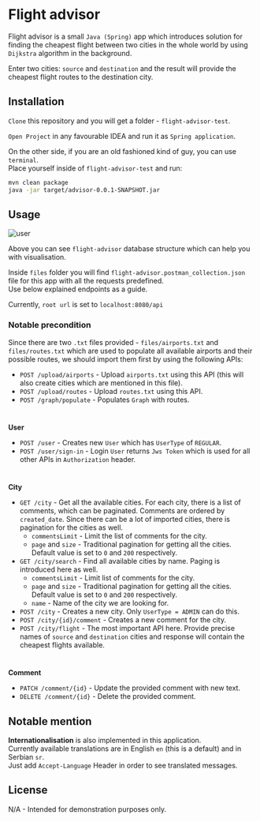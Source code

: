 # Flight advisor

Flight advisor is a small `Java (Spring)` app which introduces solution for finding the cheapest flight between two cities in the whole world by using `Dijkstra` algorithm in the background. 

Enter two cities: `source` and `destination` and the result will provide the cheapest flight routes to the destination city.


## Installation

`Clone` this repository and you will get a folder - `flight-advisor-test`.

`Open Project` in any favourable IDEA and run it as `Spring application`. 

On the other side, if you are an old fashioned kind of guy, you can use `terminal`. \
Place yourself inside of `flight-advisor-test` and run:

```bash
mvn clean package
java -jar target/advisor-0.0.1-SNAPSHOT.jar
```

## Usage

![user](https://user-images.githubusercontent.com/16151417/98465160-98298b00-21c7-11eb-9500-f8cfea2947c7.png)

Above you can see `flight-advisor` database structure which can help you with visualisation.

Inside `files` folder you will find `flight-advisor.postman_collection.json` file for this app with all the requests predefined. \
Use below explained endpoints as a guide.

Currently, `root url` is set to `localhost:8080/api`

### Notable precondition 
Since there are two `.txt` files provided - `files/airports.txt` and `files/routes.txt` which are used to populate all available airports and their possible routes, we should import them first by using the following APIs:
* `POST /upload/airports` - Upload `airports.txt` using this API (this will also create cities which are mentioned in this file). 
* `POST /upload/routes` - Upload `routes.txt` using this API.
* `POST /graph/populate` - Populates `Graph` with routes.

#
**User**
* `POST /user` - Creates new `User` which has `UserType` of `REGULAR`.
* `POST /user/sign-in` - Login `User` returns `Jws Token` which is used for all other APIs in `Authorization` header.
#
**City**
* `GET /city` - Get all the available cities. For each city, there is a list of comments, which can be paginated. Comments are ordered by `created_date`. Since there can be a lot of imported cities, there is pagination for the cities as well.
   * `commentsLimit` - Limit the list of comments for the city.
   * `page` and `size` - Traditional pagination for getting all the cities. Default value is set to 
   `0` and `200` respectively.
* `GET /city/search` - Find all available cities by name. Paging is introduced here as well.
   * `commentsLimit` - Limit list of comments for the city. 
   * `page` and `size` - Traditional pagination for getting all the cities. Default value is set to 
   `0` and `200` respectively. 
   * `name` - Name of the city we are looking for.
* `POST /city` - Creates a new city. Only `UserType = ADMIN` can do this.
* `POST /city/{id}/comment` - Creates a new comment for the city.
* `POST /city/flight` - The most important API here. Provide precise names of `source` and `destination` cities and response will contain the cheapest flights available.
#
**Comment**
* `PATCH /comment/{id}` - Update the provided comment with new text.
* `DELETE /comment/{id}` - Delete the provided comment.

## Notable mention
**Internationalisation** is also implemented in this application. \
Currently available translations are in English `en` (this is a default) and in Serbian `sr`. \
Just add `Accept-Language` Header in order to see translated messages.

## License
N/A - Intended for demonstration purposes only.
